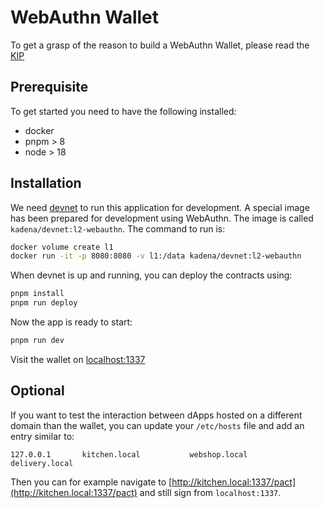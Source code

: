 # WebAuthn Wallet

To get a grasp of the reason to build a WebAuthn Wallet, please read the [KIP](./KIP.md)

## Prerequisite

To get started you need to have the following installed:

- docker
- pnpm > 8
- node > 18

## Installation

We need [devnet](https://github.com/kadena-io/devnet/tree/main/nix#running-the-devnet-docker-image)
to run this application for development. A special image has been prepared for
development using WebAuthn. The image is called `kadena/devnet:l2-webauthn`.
The command to run is:

```sh
docker volume create l1
docker run -it -p 8080:8080 -v l1:/data kadena/devnet:l2-webauthn
```

When devnet is up and running, you can deploy the contracts using:

```sh
pnpm install
pnpm run deploy
```

Now the app is ready to start:

```sh
pnpm run dev
```

Visit the wallet on [localhost:1337](http://localhost:1337)

## Optional

If you want to test the interaction between dApps hosted on a different domain than the wallet, you can
update your `/etc/hosts` file and add an entry similar to:

```
127.0.0.1       kitchen.local           webshop.local           delivery.local
```

Then you can for example navigate to [http://kitchen.local:1337/pact](http://kitchen.local:1337/pact)
and still sign from `localhost:1337`.
